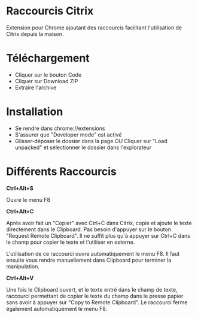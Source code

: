 # Raccourcis Citrix

Extension pour Chrome ajoutant des raccourcis facilitant l'utilisation de Citrix depuis la maison.

# Téléchargement

- Cliquer sur le bouton Code
- Cliquer sur Download ZIP
- Extraire l'archive

# Installation

- Se rendre dans chrome://extensions
- S'assurer que "Developer mode" est activé
- Glisser-déposer le dossier dans la page *OU* Cliquer sur "Load unpacked" et sélectionner le dossier dans l'explorateur


# Différents Raccourcis

**Ctrl+Alt+S**

Ouvre le menu F8

**Ctrl+Alt+C**

Après avoir fait un "Copier" avec Ctrl+C dans Citrix, copie et ajoute le texte directement dans le Clipboard.
Pas besoin d'appuyer sur le bouton "Request Remote Clipboard".
Il ne suffit plus qu'à appuyer sur Ctrl+C dans le champ pour copier le texte et l'utiliser en externe.

L'utilisation de ce raccourci ouvre automatiquement le menu F8.
Il faut ensuite vous rendre manuellement dans Clipboard pour terminer la manipulation.

**Ctrl+Alt+V**

Une fois le Clipboard ouvert, et le texte entré dans le champ de texte, raccourci permettant de copier le texte du champ dans le presse papier sans avoir à appuyer sur "Copy to Remote Clipboard".
Le raccourci ferme également automatiquement le menu F8.
